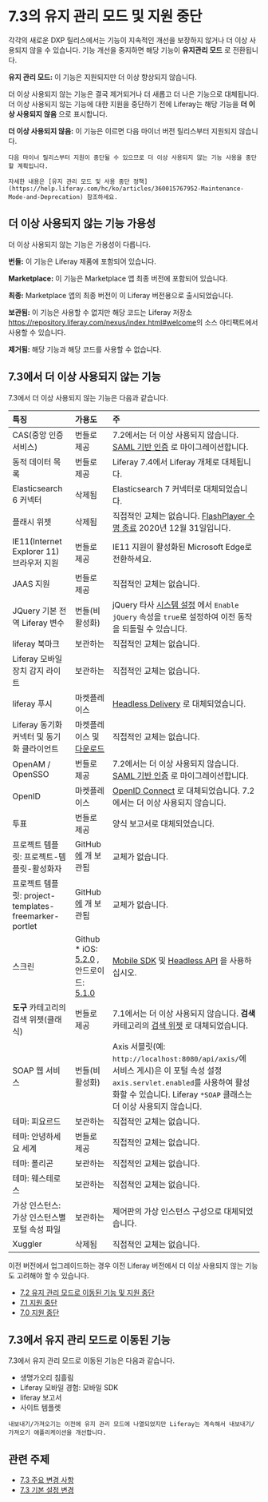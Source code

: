 # 7.3의 유지 관리 모드 및 지원 중단

각각의 새로운 DXP 릴리스에서는 기능이 지속적인 개선을 보장하지 않거나 더 이상 사용되지 않을 수 있습니다. 기능 개선을 중지하면 해당 기능이 **유지관리 모드** 로 전환됩니다.

**유지 관리 모드:** 이 기능은 지원되지만 더 이상 향상되지 않습니다.

더 이상 사용되지 않는 기능은 결국 제거되거나 더 새롭고 더 나은 기능으로 대체됩니다. 더 이상 사용되지 않는 기능에 대한 지원을 중단하기 전에 Liferay는 해당 기능을 **더 이상 사용되지 않음** 으로 표시합니다.

**더 이상 사용되지 않음:** 이 기능은 이르면 다음 마이너 버전 릴리스부터 지원되지 않습니다.

```{important}
다음 마이너 릴리스부터 지원이 중단될 수 있으므로 더 이상 사용되지 않는 기능 사용을 중단할 계획입니다.
```

```{important}
자세한 내용은 [유지 관리 모드 및 사용 중단 정책](https://help.liferay.com/hc/ko/articles/360015767952-Maintenance-Mode-and-Deprecation) 참조하세요.
```

## 더 이상 사용되지 않는 기능 가용성

더 이상 사용되지 않는 기능은 가용성이 다릅니다.

**번들:** 이 기능은 Liferay 제품에 포함되어 있습니다.

**Marketplace:** 이 기능은 Marketplace 앱 최종 버전에 포함되어 있습니다.

**최종:** Marketplace 앱의 최종 버전이 이 Liferay 버전용으로 출시되었습니다.

**보관됨:** 이 기능은 사용할 수 없지만 해당 코드는 Liferay 저장소 <https://repository.liferay.com/nexus/index.html#welcome>의 소스 아티팩트에서 사용할 수 있습니다.

**제거됨:** 해당 기능과 해당 코드를 사용할 수 없습니다.

## 7.3에서 더 이상 사용되지 않는 기능

7.3에서 더 이상 사용되지 않는 기능은 다음과 같습니다.

| 특징                                                    | 가용도                                                                                                                                                                                               | 주                                                                                                                                                                                                    |
| :-----------------------------------------------------| :------------------------------------------------------------------------------------------------------------------------------------------------------------------------------------------------- | :-------------------------------------------------------------------------------------------------------------------------------------------------------------------------------------------------- |
| CAS(중앙 인증 서비스)                     | 번들로 제공                                                                                                                                                                                            | 7.2에서는 더 이상 사용되지 않습니다. [SAML 기반 인증](../../securing-liferay/configuring-sso/authenticating-with-saml.md) 로 마이그레이션합니다.                                                                       |
| 동적 데이터 목록                                             | 번들로 제공                                                                                                                                                                                            | Liferay 7.4에서 Liferay 개체로 대체됩니다.                                                                                                                                                                     |
| Elasticsearch 6 커넥터                                   | 삭제됨                                                                                                                                                                                               | Elasticsearch 7 커넥터로 대체되었습니다.                                                                                                                                                                        |
| 플래시 위젯                                                | 삭제됨                                                                                                                                                                                               | 직접적인 교체는 없습니다. [FlashPlayer 수명 종료](https://www.adobe.com/products/flashplayer/end-of-life.html) 2020년 12월 31일입니다.                                                                         |
| IE11(Internet Explorer 11) 브라우저 지원 | 번들로 제공                                                                                                                                                                                            | IE11 지원이 활성화된 Microsoft Edge로 전환하세요.                                                                                                                                                                 |
| JAAS 지원                                               | 번들로 제공                                                                                                                                                                                            | 직접적인 교체는 없습니다.                                                                                                                                                                                       |
| JQuery 기본 전역 Liferay 변수                               | 번들(비활성화)                                                                                                                                                                       | jQuery 타사 [시스템 설정](../../../system-administration/configuring-liferay/system-settings.md) 에서 `Enable jQuery` 속성을 `true`로 설정하여 이전 동작을 되돌릴 수 있습니다.                                           |
| liferay 북마크                                             | 보관하는                                                                                                                                                                                              | 직접적인 교체는 없습니다.                                                                                                                                                                                       |
| Liferay 모바일 장치 감지 라이트                                 | 보관하는                                                                                                                                                                                              | 직접적인 교체는 없습니다.                                                                                                                                                                                       |
| liferay 푸시                                              | 마켓플레이스                                                                                                                                                                                            | [Headless Delivery](../../../headless-delivery/using-liferay-as-a-headless-platform.md) 로 대체되었습니다.                                                                                         |
| Liferay 동기화 커넥터 및 동기화 클라이언트                           | 마켓플레이스 및 [다운로드](https://web.liferay.com/downloads/liferay-sync)                                                                                                                        | 직접적인 교체는 없습니다.                                                                                                                                                                                       |
| OpenAM / OpenSSO                                      | 번들로 제공                                                                                                                                                                                            | 7.2에서는 더 이상 사용되지 않습니다. [SAML 기반 인증](../../securing-liferay/configuring-sso/authenticating-with-saml.md) 로 마이그레이션합니다.                                                                       |
| OpenID                                                | 마켓플레이스                                                                                                                                                                                            | [OpenID Connect](../../securing-liferay/configuring-sso/using-openid-connect.md) 로 대체되었습니다. 7.2에서는 더 이상 사용되지 않습니다.                                                                         |
| 투표                                                    | 번들로 제공                                                                                                                                                                                            | 양식 보고서로 대체되었습니다.                                                                                                                                                                                     |
| 프로젝트 템플릿: 프로젝트-템플릿-활성화자                               | GitHub [에](https://github.com/liferay/liferay-blade-cli/tree/master/extensions) 개 보관됨                                                                                                   | 교체가 없습니다.                                                                                                                                                                                            |
| 프로젝트 템플릿: project-templates-freemarker-portlet        | GitHub [에](https://github.com/liferay/liferay-blade-cli/tree/master/extensions) 개 보관됨                                                                                                   | 교체가 없습니다.                                                                                                                                                                                            |
| 스크린                                                   | Github * iOS: [5.2.0](https://github.com/liferay/liferay-screens/releases/tag/5.2.0) , 안드로이드: [5.1.0](https://github.com/liferay/liferay-screens/releases/tag/5.1.0-android) | [Mobile SDK](https://help.liferay.com/hc/ko/articles/360020447511-Mobile-SDK) 및 [Headless API](../../../headless-delivery/using-liferay-as-a-headless-platform.md) 을 사용하십시오. |
| **도구** 카테고리의 검색 위젯(클래식)              | 번들로 제공                                                                                                                                                                                            | 7.1에서는 더 이상 사용되지 않습니다. **검색** 카테고리의 [검색 위젯](../../../using-search/search-pages-and-widgets/search-results/search-results.md) 로 대체되었습니다.                                                     |
| SOAP 웹 서비스                                            | 번들(비활성화)                                                                                                                                                                       | Axis 서블릿(예: `http://localhost:8080/api/axis/`에 서비스 게시)은 이 포털 속성 설정 `axis.servlet.enabled`를 사용하여 활성화할 수 있습니다. Liferay `*SOAP` 클래스는 더 이상 사용되지 않습니다.                                 |
| 테마: 피요르드                                              | 보관하는                                                                                                                                                                                              | 직접적인 교체는 없습니다.                                                                                                                                                                                       |
| 테마: 안녕하세요 세계                                          | 번들로 제공                                                                                                                                                                                            | 직접적인 교체는 없습니다.                                                                                                                                                                                       |
| 테마: 폴리곤                                               | 보관하는                                                                                                                                                                                              | 직접적인 교체는 없습니다.                                                                                                                                                                                       |
| 테마: 웨스테로스                                             | 보관하는                                                                                                                                                                                              | 직접적인 교체는 없습니다.                                                                                                                                                                                       |
| 가상 인스턴스: 가상 인스턴스별 포털 속성 파일                            | 보관하는                                                                                                                                                                                              | 제어판의 가상 인스턴스 구성으로 대체되었습니다.                                                                                                                                                                           |
| Xuggler                                               | 삭제됨                                                                                                                                                                                               | 직접적인 교체는 없습니다.                                                                                                                                                                                       |

이전 버전에서 업그레이드하는 경우 이전 Liferay 버전에서 더 이상 사용되지 않는 기능도 고려해야 할 수 있습니다.

* [7.2 유지 관리 모드로 이동된 기능 및 지원 중단](./maintenance-mode-and-deprecations-in-7-2.md)
* [7.1 지원 중단](https://help.liferay.com/hc/ko/articles/360018403151-Digital-Experience-Platform-7-1-Deprecated-and-Removed-Items)
* [7.0 지원 중단](https://help.liferay.com/hc/ko/articles/360018123832-Digital-Experience-Platform-7-0-Deprecated-and-Removed-Items)

## 7.3에서 유지 관리 모드로 이동된 기능

7.3에서 유지 관리 모드로 이동된 기능은 다음과 같습니다.

* 생명가오리 침흘림
* Liferay 모바일 경험: 모바일 SDK
* liferay 보고서
* 사이트
 템플렛

```{note}
내보내기/가져오기는 이전에 유지 관리 모드에 나열되었지만 Liferay는 계속해서 내보내기/가져오기 애플리케이션을 개선합니다.
```

## 관련 주제

* [7.3 주요 변경 사항](../../../liferay-internals/reference/7-3-breaking-changes.md)
* [7.3 기본 설정 변경](./default-setting-changes-in-7-3.md)
